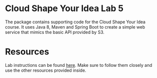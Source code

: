 # Cloud Shape Your Idea Lab 5
The package contains supporting code for the Cloud Shape Your Idea course. It uses Java 8, Maven and Spring Boot to create a simple web service that mimics the basic API provided by S3.

# Resources
Lab instructions can be found [here](https://drive.google.com/open?id=0B-QkZcdAsOPVM3l2VVJtRmJCd0E). Make sure to follow them closely and use the other resources provided inside.